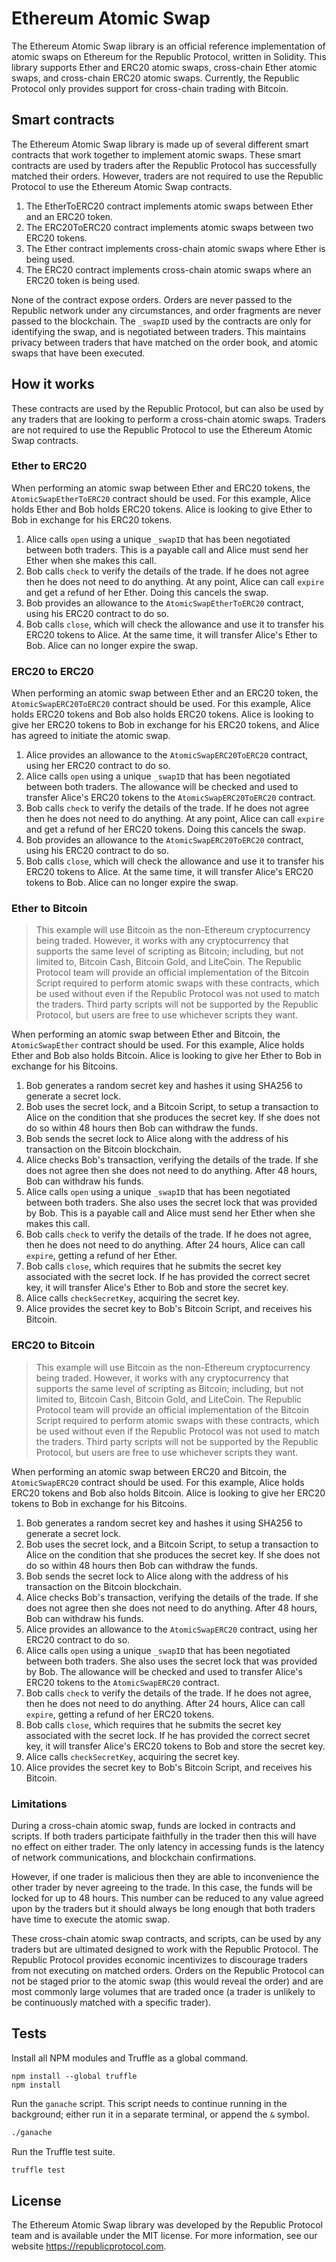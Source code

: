 # Ethereum Atomic Swap

The Ethereum Atomic Swap library is an official reference implementation of atomic swaps on Ethereum for the Republic Protocol, written in Solidity. This library supports Ether and ERC20 atomic swaps, cross-chain Ether atomic swaps, and cross-chain ERC20 atomic swaps. Currently, the Republic Protocol only provides support for cross-chain trading with Bitcoin.

## Smart contracts

The Ethereum Atomic Swap library is made up of several different smart contracts that work together to implement atomic swaps. These smart contracts are used by traders after the Republic Protocol has successfully matched their orders. However, traders are not required to use the Republic Protocol to use the Ethereum Atomic Swap contracts.

1. The EtherToERC20 contract implements atomic swaps between Ether and an ERC20 token.
2. The ERC20ToERC20 contract implements atomic swaps between two ERC20 tokens.
3. The Ether contract implements cross-chain atomic swaps where Ether is being used.
4. The ERC20 contract implements cross-chain atomic swaps where an ERC20 token is being used.

None of the contract expose orders. Orders are never passed to the Republic network under any circumstances, and order fragments are never passed to the blockchain. The `_swapID` used by the contracts are only for identifying the swap, and is negotiated between traders. This maintains privacy between traders that have matched on the order book, and atomic swaps that have been executed.

## How it works

These contracts are used by the Republic Protocol, but can also be used by any traders that are looking to perform a cross-chain atomic swaps. Traders are not required to use the Republic Protocol to use the Ethereum Atomic Swap contracts.

### Ether to ERC20

When performing an atomic swap between Ether and ERC20 tokens, the `AtomicSwapEtherToERC20` contract should be used. For this example, Alice holds Ether and Bob holds ERC20 tokens. Alice is looking to give Ether to Bob in exchange for his ERC20 tokens.

1. Alice calls `open` using a unique `_swapID` that has been negotiated between both traders. This is a payable call and Alice must send her Ether when she makes this call.
2. Bob calls `check` to verify the details of the trade. If he does not agree then he does not need to do anything. At any point, Alice can call `expire` and get a refund of her Ether. Doing this cancels the swap.
3. Bob provides an allowance to the `AtomicSwapEtherToERC20` contract, using his ERC20 contract to do so.
4. Bob calls `close`, which will check the allowance and use it to transfer his ERC20 tokens to Alice. At the same time, it will transfer Alice's Ether to Bob. Alice can no longer expire the swap.

### ERC20 to ERC20

When performing an atomic swap between Ether and an ERC20 token, the `AtomicSwapERC20ToERC20` contract should be used. For this example, Alice holds ERC20 tokens and Bob also holds ERC20 tokens. Alice is looking to give her ERC20 tokens to Bob in exchange for his ERC20 tokens, and Alice has agreed to initiate the atomic swap.

1. Alice provides an allowance to the `AtomicSwapERC20ToERC20` contract, using her ERC20 contract to do so.
1. Alice calls `open` using a unique `_swapID` that has been negotiated between both traders. The allowance will be checked and used to transfer Alice's ERC20 tokens to the `AtomicSwapERC20ToERC20` contract.
2. Bob calls `check` to verify the details of the trade. If he does not agree then he does not need to do anything. At any point, Alice can call `expire` and get a refund of her ERC20 tokens. Doing this cancels the swap.
3. Bob provides an allowance to the `AtomicSwapERC20ToERC20` contract, using his ERC20 contract to do so.
4. Bob calls `close`, which will check the allowance and use it to transfer his ERC20 tokens to Alice. At the same time, it will transfer Alice's ERC20 tokens to Bob. Alice can no longer expire the swap.

### Ether to Bitcoin

> This example will use Bitcoin as the non-Ethereum cryptocurrency being traded. However, it works with any cryptocurrency that supports the same level of scripting as Bitcoin; including, but not limited to, Bitcoin Cash, Bitcoin Gold, and LiteCoin. The Republic Protocol team will provide an official implementation of the Bitcoin Script required to perform atomic swaps with these contracts, which be used without even if the Republic Protocol was not used to match the traders. Third party scripts will not be supported by the Republic Protocol, but users are free to use whichever scripts they want.

When performing an atomic swap between Ether and Bitcoin, the `AtomicSwapEther` contract should be used. For this example, Alice holds Ether and Bob also holds Bitcoin. Alice is looking to give her Ether to Bob in exchange for his Bitcoins.

1. Bob generates a random secret key and hashes it using SHA256 to generate a secret lock.
2. Bob uses the secret lock, and a Bitcoin Script, to setup a transaction to Alice on the condition that she produces the secret key. If she does not do so within 48 hours then Bob can withdraw the funds.
3. Bob sends the secret lock to Alice along with the address of his transaction on the Bitcoin blockchain.
4. Alice checks Bob's transaction, verifying the details of the trade. If she does not agree then she does not need to do anything. After 48 hours, Bob can withdraw his funds.
5. Alice calls `open` using a unique `_swapID` that has been negotiated between both traders. She also uses the secret lock that was provided by Bob. This is a payable call and Alice must send her Ether when she makes this call.
6. Bob calls `check` to verify the details of the trade. If he does not agree, then he does not need to do anything. After 24 hours, Alice can call `expire`, getting a refund of her Ether.
7. Bob calls `close`, which requires that he submits the secret key associated with the secret lock. If he has provided the correct secret key, it will transfer Alice's Ether to Bob and store the secret key.
8. Alice calls `checkSecretKey`, acquiring the secret key.
9. Alice provides the secret key to Bob's Bitcoin Script, and receives his Bitcoin.

### ERC20 to Bitcoin

> This example will use Bitcoin as the non-Ethereum cryptocurrency being traded. However, it works with any cryptocurrency that supports the same level of scripting as Bitcoin; including, but not limited to, Bitcoin Cash, Bitcoin Gold, and LiteCoin. The Republic Protocol team will provide an official implementation of the Bitcoin Script required to perform atomic swaps with these contracts, which be used without even if the Republic Protocol was not used to match the traders. Third party scripts will not be supported by the Republic Protocol, but users are free to use whichever scripts they want.

When performing an atomic swap between ERC20 and Bitcoin, the `AtomicSwapERC20` contract should be used. For this example, Alice holds ERC20 tokens and Bob also holds Bitcoin. Alice is looking to give her ERC20 tokens to Bob in exchange for his Bitcoins.

1. Bob generates a random secret key and hashes it using SHA256 to generate a secret lock.
2. Bob uses the secret lock, and a Bitcoin Script, to setup a transaction to Alice on the condition that she produces the secret key. If she does not do so within 48 hours then Bob can withdraw the funds.
3. Bob sends the secret lock to Alice along with the address of his transaction on the Bitcoin blockchain.
4. Alice checks Bob's transaction, verifying the details of the trade. If she does not agree then she does not need to do anything. After 48 hours, Bob can withdraw his funds.
5. Alice provides an allowance to the `AtomicSwapERC20` contract, using her ERC20 contract to do so.
6. Alice calls `open` using a unique `_swapID` that has been negotiated between both traders. She also uses the secret lock that was provided by Bob. The allowance will be checked and used to transfer Alice's ERC20 tokens to the `AtomicSwapERC20` contract.
7. Bob calls `check` to verify the details of the trade. If he does not agree, then he does not need to do anything. After 24 hours, Alice can call `expire`, getting a refund of her ERC20 tokens.
8. Bob calls `close`, which requires that he submits the secret key associated with the secret lock. If he has provided the correct secret key, it will transfer Alice's ERC20 tokens to Bob and store the secret key.
9. Alice calls `checkSecretKey`, acquiring the secret key.
10. Alice provides the secret key to Bob's Bitcoin Script, and receives his Bitcoin.

### Limitations

During a cross-chain atomic swap, funds are locked in contracts and scripts. If both traders participate faithfully in the trader then this will have no effect on either trader. The only latency in accessing funds is the latency of network communications, and blockchain confirmations.

However, if one trader is malicious then they are able to inconvenience the other trader by never agreeing to the trade. In this case, the funds will be locked for up to 48 hours. This number can be reduced to any value agreed upon by the traders but it should always be long enough that both traders have time to execute the atomic swap.

These cross-chain atomic swap contracts, and scripts, can be used by any traders but are ultimated designed to work with the Republic Protocol. The Republic Protocol provides economic incentivizes to discourage traders from not executing on matched orders. Orders on the Republic Protocol can not be staged prior to the atomic swap (this would reveal the order) and are most commonly large volumes that are traded once (a trader is unlikely to be continuously matched with a specific trader).

## Tests

Install all NPM modules and Truffle as a global command.

```
npm install --global truffle
npm install
```

Run the `ganache` script. This script needs to continue running in the background; either run it in a separate terminal, or append the `&` symbol.

```sh
./ganache
```

Run the Truffle test suite.

```sh
truffle test
```

## License

The Ethereum Atomic Swap library was developed by the Republic Protocol team and is available under the MIT license. For more information, see our website https://republicprotocol.com.